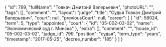 {
    "id": 799,
    "fullName": "Товкач Дмитрий Валерьевич",
    "photoURL": "",
    "tags": [],
    "comment": "",
    "layout": "judge",
    "title": "Судья Товкач Дмитрий Валерьевич",
    "court": null,
    "previousCourt": null,
    "career": [
        {
            "id": 58024,
            "term": 5,
            "type": "appointed",
            "court": {
                "id": "05-002-03-02",
                "name": "Экономический суд г. Минска"
            },
            "extra": [],
            "comment": "",
            "house_id": "05-002-03-02",
            "judge_id": 799,
            "position": "судья",
            "term_type": "years",
            "timestamp": "2017-05-25",
            "decree_number": "185"
        }
    ]
}